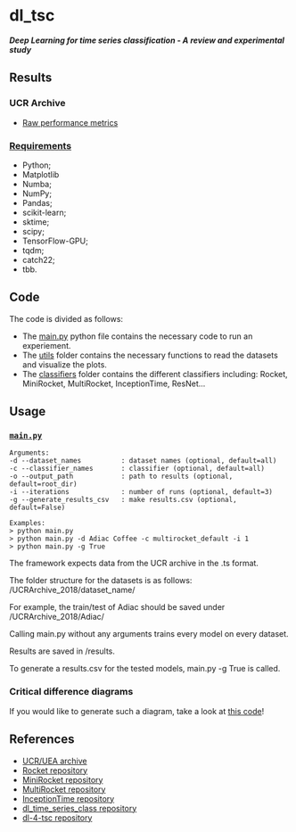 # dl_tsc

***Deep Learning for time series classification - A review and experimental study***

## Results

### UCR Archive

* [Raw performance metrics](results/results.csv)

### [Requirements](requirements.txt)

* Python;
* Matplotlib
* Numba;
* NumPy;
* Pandas;
* scikit-learn;
* sktime;
* scipy;
* TensorFlow-GPU;
* tqdm;
* catch22;
* tbb.

## Code
The code is divided as follows: 
* The [main.py](https://github.com/tknechtel/dl_tsc/blob/main/main.py) python file contains the necessary code to run an experiement. 
* The [utils](https://github.com/tknechtel/dl_tsc/blob/main/utils) folder contains the necessary functions to read the datasets and visualize the plots.
* The [classifiers](https://github.com/tknechtel/dl_tsc/tree/main/models) folder contains the different classifiers including: Rocket, MiniRocket, MultiRocket, InceptionTime, ResNet...

## Usage

### [`main.py`](main.py)

```
Arguments:
-d --dataset_names          : dataset names (optional, default=all)
-c --classifier_names       : classifier (optional, default=all)
-o --output_path            : path to results (optional, default=root_dir)
-i --iterations             : number of runs (optional, default=3)
-g --generate_results_csv   : make results.csv (optional, default=False)

Examples:
> python main.py
> python main.py -d Adiac Coffee -c multirocket_default -i 1
> python main.py -g True
```
The framework expects data from the UCR archive in the .ts format.

The folder structure for the datasets is as follows: <root>/UCRArchive_2018/dataset_name/
  
For example, the train/test of Adiac should be saved under /UCRArchive_2018/Adiac/


Calling main.py without any arguments trains every model on every dataset.


Results are saved in <root>/results.
  

To generate a results.csv for the tested models, main.py -g True is called.
  
### Critical difference diagrams
If you would like to generate such a diagram, take a look at [this code](https://github.com/hfawaz/cd-diagram)!
  
## References

* [UCR/UEA archive](http://timeseriesclassification.com/TSC.zip)
* [Rocket repository](https://github.com/angus924/rocket)
* [MiniRocket repository](https://github.com/angus924/minirocket)
* [MultiRocket repository](https://github.com/ChangWeiTan/MultiRocket)
* [InceptionTime repository](https://github.com/hfawaz/InceptionTime/)
* [dl_time_series_class repository](https://github.com/JakobSpahn/dl_time_series_class)
* [dl-4-tsc repository](https://github.com/hfawaz/dl-4-tsc)
  
 


